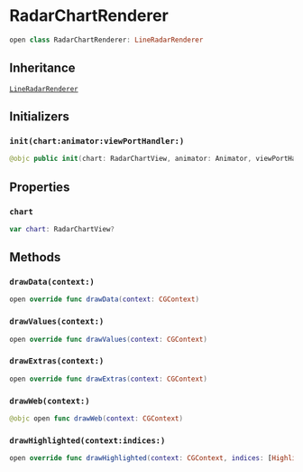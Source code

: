 # RadarChartRenderer

``` swift
open class RadarChartRenderer: LineRadarRenderer
```

## Inheritance

[`LineRadarRenderer`](/LineRadarRenderer)

## Initializers

### `init(chart:animator:viewPortHandler:)`

``` swift
@objc public init(chart: RadarChartView, animator: Animator, viewPortHandler: ViewPortHandler)
```

## Properties

### `chart`

``` swift
var chart: RadarChartView?
```

## Methods

### `drawData(context:)`

``` swift
open override func drawData(context: CGContext)
```

### `drawValues(context:)`

``` swift
open override func drawValues(context: CGContext)
```

### `drawExtras(context:)`

``` swift
open override func drawExtras(context: CGContext)
```

### `drawWeb(context:)`

``` swift
@objc open func drawWeb(context: CGContext)
```

### `drawHighlighted(context:indices:)`

``` swift
open override func drawHighlighted(context: CGContext, indices: [Highlight])
```
